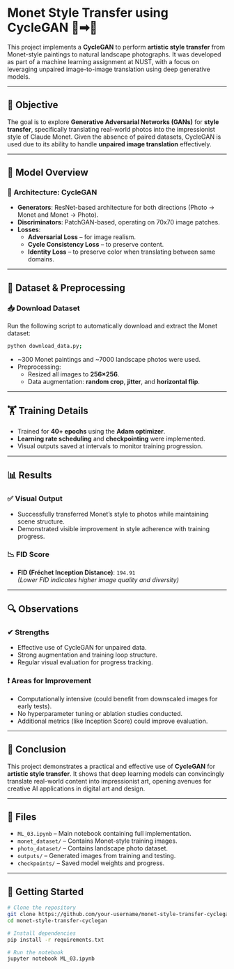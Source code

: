 # Monet Style Transfer using CycleGAN 🎨➡📸

This project implements a **CycleGAN** to perform **artistic style transfer** from Monet-style paintings to natural landscape photographs. It was developed as part of a machine learning assignment at NUST, with a focus on leveraging unpaired image-to-image translation using deep generative models.

---

## 📌 Objective

The goal is to explore **Generative Adversarial Networks (GANs)** for **style transfer**, specifically translating real-world photos into the impressionist style of Claude Monet. Given the absence of paired datasets, CycleGAN is used due to its ability to handle **unpaired image translation** effectively.

---

## 🧠 Model Overview

### 🔁 Architecture: CycleGAN

- **Generators**: ResNet-based architecture for both directions (Photo → Monet and Monet → Photo).
- **Discriminators**: PatchGAN-based, operating on 70x70 image patches.
- **Losses**:
  - **Adversarial Loss** – for image realism.
  - **Cycle Consistency Loss** – to preserve content.
  - **Identity Loss** – to preserve color when translating between same domains.

---

## 🧰 Dataset & Preprocessing

### 📥 Download Dataset

Run the following script to automatically download and extract the Monet dataset:

```bash
python download_data.py;
```
- ~300 Monet paintings and ~7000 landscape photos were used.
- Preprocessing:
  - Resized all images to **256×256**.
  - Data augmentation: **random crop**, **jitter**, and **horizontal flip**.

---

## 🏋️ Training Details

- Trained for **40+ epochs** using the **Adam optimizer**.
- **Learning rate scheduling** and **checkpointing** were implemented.
- Visual outputs saved at intervals to monitor training progression.

---

## 📊 Results

### ✅ Visual Output

- Successfully transferred Monet’s style to photos while maintaining scene structure.
- Demonstrated visible improvement in style adherence with training progress.

### 📉 FID Score

- **FID (Fréchet Inception Distance)**: `194.91`  
  *(Lower FID indicates higher image quality and diversity)*

---

## 🔍 Observations

### ✔ Strengths

- Effective use of CycleGAN for unpaired data.
- Strong augmentation and training loop structure.
- Regular visual evaluation for progress tracking.

### ❗ Areas for Improvement

- Computationally intensive (could benefit from downscaled images for early tests).
- No hyperparameter tuning or ablation studies conducted.
- Additional metrics (like Inception Score) could improve evaluation.

---

## 🧾 Conclusion

This project demonstrates a practical and effective use of **CycleGAN** for **artistic style transfer**. It shows that deep learning models can convincingly translate real-world content into impressionist art, opening avenues for creative AI applications in digital art and design.

---

## 📁 Files

- `ML_03.ipynb` – Main notebook containing full implementation.
- `monet_dataset/` – Contains Monet-style training images.
- `photo_dataset/` – Contains landscape photo dataset.
- `outputs/` – Generated images from training and testing.
- `checkpoints/` – Saved model weights and progress.

---

## 🚀 Getting Started

```bash
# Clone the repository
git clone https://github.com/your-username/monet-style-transfer-cyclegan.git
cd monet-style-transfer-cyclegan

# Install dependencies
pip install -r requirements.txt

# Run the notebook
jupyter notebook ML_03.ipynb
